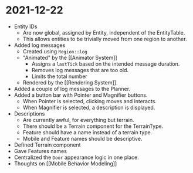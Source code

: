 # 2021-12-22

- Entity IDs
	- Are now global, assigned by Entity, independent of the EntityTable.
	- This allows entities to be trivially moved from one region to another.
- Added log messages
	- Created using `Region::log`
	- "Animated" by the [[Animator System]]
		- Assigns a `lastTick` based on the intended message duration.
		- Removes log messages that are too old.
		- Limits the total number
	- Rendered by the [[Rendering System]].
- Added a couple of log messages to the Planner.
- Added a button bar with Pointer and Magnifier buttons.
	- When Pointer is selected, clicking moves and interacts.
	- When Magnifier is selected, a description is displayed.
- Descriptions
	- Are currently awful, for everything but terrain.
	- There should be a Terrain component for the TerrainType.
	- Feature should have a name instead of a terrain type.
	- Mobile and Feature names should be descriptive.
- Defined Terrain component
- Gave Features names
- Centralized the `Door` appearance logic in one place.
- Thoughts on [[Mobile Behavior Modeling]]